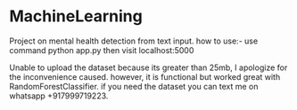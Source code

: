 # MachineLearning
Project on mental health detection from text input.
how to use:-
use command 
python app.py
then visit localhost:5000

Unable to upload the dataset because its greater than 25mb, I apologize for the inconvenience caused.
however, it is functional but worked great with RandomForestClassifier.
if you need the dataset you can text me on whatsapp +917999719223.
